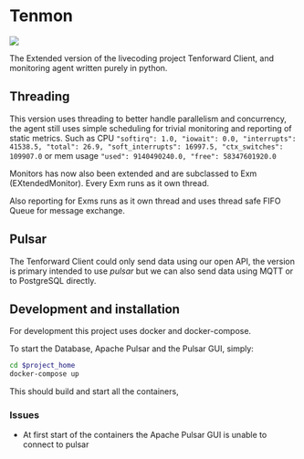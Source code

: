 # Tenmon

[<img src ="https://img.shields.io/badge/Slack-Chat-blue">](https://tenforward-workspace.slack.com/)

The Extended version of the livecoding project Tenforward Client, and monitoring agent written purely in python.


## Threading
This version uses threading to better handle parallelism and concurrency, the agent still uses simple scheduling for 
trivial monitoring and reporting of static metrics. Such as CPU 
`"softirq": 1.0, "iowait": 0.0, "interrupts": 41538.5, "total": 26.9, "soft_interrupts": 16997.5, "ctx_switches": 109907.0`
or mem usage `"used": 9140490240.0, "free": 58347601920.0`

Monitors has now also been extended and are subclassed to Exm (EXtendedMonitor). Every Exm runs as it own thread.

Also reporting for Exms runs as it own thread and uses thread safe FIFO Queue for message exchange. 


## Pulsar
The Tenforward Client could only send data using our open API, the version is primary intended to use *pulsar* but
we can also send data using MQTT or to PostgreSQL directly.


## Development and installation
For development this project uses docker and docker-compose.

To start the Database, Apache Pulsar and the Pulsar GUI, simply:

```bash
cd $project_home
docker-compose up
```
This should build and start all the containers, 

### Issues
* At first start of the containers the Apache Pulsar GUI is unable to connect to pulsar 
